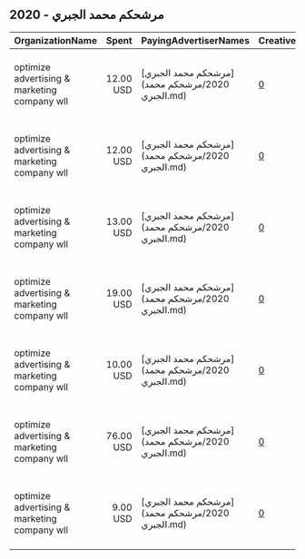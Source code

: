 ## 2020 - مرشحكم محمد الجبري 
|OrganizationName|Spent|PayingAdvertiserNames|CreativeUrls|Impressions|Genders|AgeBrackets|CountryCodes|BillingAddresses|CandidateBallotInformation|
|:---|---:|:---|:---|---:|:---|:---|:---|:---|:---|
|optimize advertising & marketing company wll|12.00 USD|[مرشحكم محمد الجبري](2020/مرشحكم محمد الجبري.md)|[0](https://www.snap.com/political-ads/asset/55d06caed4174381ceac2b94a72c5c117a46b3b9c79469b5049838c3a8d3bc6e?mediaType=mp4)|3,397||21+|kuwait|"jaber almubarak st, behbehani complex, m floor, office 56,KUWAIT CITY,13046,KW"||
|optimize advertising & marketing company wll|12.00 USD|[مرشحكم محمد الجبري](2020/مرشحكم محمد الجبري.md)|[0](https://www.snap.com/political-ads/asset/131393473380d01229d9e9d8d7e7f00c8e5185bb03e3f00722316816ee3625c8?mediaType=mp4)|3,327||21+|kuwait|"jaber almubarak st, behbehani complex, m floor, office 56,KUWAIT CITY,13046,KW"||
|optimize advertising & marketing company wll|13.00 USD|[مرشحكم محمد الجبري](2020/مرشحكم محمد الجبري.md)|[0](https://www.snap.com/political-ads/asset/be789be09d67345b28fef7bff240ce778e100def2c2503b092bdaed630294c8c?mediaType=mp4)|3,505||21+|kuwait|"jaber almubarak st, behbehani complex, m floor, office 56,KUWAIT CITY,13046,KW"||
|optimize advertising & marketing company wll|19.00 USD|[مرشحكم محمد الجبري](2020/مرشحكم محمد الجبري.md)|[0](https://www.snap.com/political-ads/asset/359a81234aee3e71d70382f187737f978063429b16b96c2c27e1faa47c99aeb8?mediaType=mp4)|5,009||21+|kuwait|"jaber almubarak st, behbehani complex, m floor, office 56,KUWAIT CITY,13046,KW"||
|optimize advertising & marketing company wll|10.00 USD|[مرشحكم محمد الجبري](2020/مرشحكم محمد الجبري.md)|[0](https://www.snap.com/political-ads/asset/f50796d064d8254d085749f9a232bc81b104cfd8ca71b0288b5667b9c1b40b0f?mediaType=mp4)|2,775||21+|kuwait|"jaber almubarak st, behbehani complex, m floor, office 56,KUWAIT CITY,13046,KW"||
|optimize advertising & marketing company wll|76.00 USD|[مرشحكم محمد الجبري](2020/مرشحكم محمد الجبري.md)|[0](https://www.snap.com/political-ads/asset/24ef1b0d47d886377bbac4cf77dc992521ff112f4ff402c244504d02d908ef40?mediaType=jpg)|20,258||21+|kuwait|"jaber almubarak st, behbehani complex, m floor, office 56,KUWAIT CITY,13046,KW"||
|optimize advertising & marketing company wll|9.00 USD|[مرشحكم محمد الجبري](2020/مرشحكم محمد الجبري.md)|[0](https://www.snap.com/political-ads/asset/bd02cf91f01e56b06791c097a8de51caa6b304fdb0a2ca69d4283a47df3e7351?mediaType=mp4)|2,572||21+|kuwait|"jaber almubarak st, behbehani complex, m floor, office 56,KUWAIT CITY,13046,KW"||
